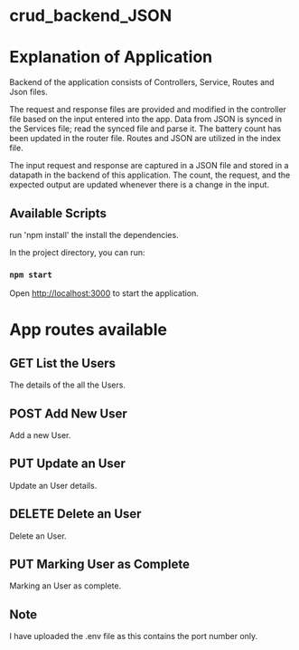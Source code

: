 # crud_backend_JSON

# Explanation of Application 

Backend of the application consists of Controllers, Service, Routes and Json files.

The request and response files are provided and modified in the controller file based on the input entered into the app.
Data from JSON is synced in the Services file; read the synced file and parse it.
The battery count has been updated in the router file.
Routes and JSON are utilized in the index file.

The input request and response are captured in a JSON file and stored in a datapath in the backend of this application. The count, the request, and the expected output are updated whenever there is a change in the input.

## Available Scripts

run 'npm install' the install the dependencies.

In the project directory, you can run:

### `npm start`

Open [http://localhost:3000](http://localhost:3000) to start the application.


# App routes available

## GET List the Users
The details of the all the Users.

## POST Add New User
Add a new User.

## PUT Update an User
Update an User details.

## DELETE Delete an User
Delete an User.

## PUT Marking User as Complete
Marking an User as complete.

## Note
I have uploaded the .env file as this contains the port number only.